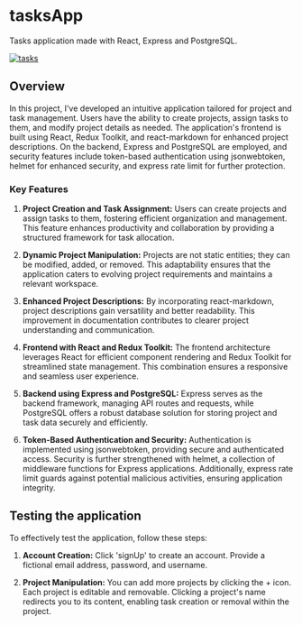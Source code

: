 # tasksApp
Tasks application made with React, Express and PostgreSQL.

[![tasks](https://res.cloudinary.com/dojhj2erh/image/upload/v1692239507/portfolio/largeTasks_uk6mjs.png "tasks")](https://res.cloudinary.com/dojhj2erh/image/upload/v1692239507/portfolio/largeTasks_uk6mjs.png "tasks")

## Overview

In this project, I've developed an intuitive application tailored for project and task management. Users have the ability to create projects, assign tasks to them, and modify project details as needed. The application's frontend is built using React, Redux Toolkit, and react-markdown for enhanced project descriptions. On the backend, Express and PostgreSQL are employed, and security features include token-based authentication using jsonwebtoken, helmet for enhanced security, and express rate limit for further protection.
    
### Key Features

1. **Project Creation and Task Assignment:** Users can create projects and assign tasks to them, fostering efficient organization and management. This feature enhances productivity and collaboration by providing a structured framework for task allocation.
    
2. **Dynamic Project Manipulation:** Projects are not static entities; they can be modified, added, or removed. This adaptability ensures that the application caters to evolving project requirements and maintains a relevant workspace.
    
3. **Enhanced Project Descriptions:** By incorporating react-markdown, project descriptions gain versatility and better readability. This improvement in documentation contributes to clearer project understanding and communication.
    
4. **Frontend with React and Redux Toolkit:** The frontend architecture leverages React for efficient component rendering and Redux Toolkit for streamlined state management. This combination ensures a responsive and seamless user experience.
    
5. **Backend using Express and PostgreSQL:** Express serves as the backend framework, managing API routes and requests, while PostgreSQL offers a robust database solution for storing project and task data securely and efficiently.
    
6. **Token-Based Authentication and Security:** Authentication is implemented using jsonwebtoken, providing secure and authenticated access. Security is further strengthened with helmet, a collection of middleware functions for Express applications. Additionally, express rate limit guards against potential malicious activities, ensuring application integrity.
    
## Testing the application

To effectively test the application, follow these steps:

1. **Account Creation:** Click 'signUp' to create an account. Provide a fictional email address, password, and username.
    
2. **Project Manipulation:** You can add more projects by clicking the + icon. Each project is editable and removable. Clicking a project's name redirects you to its content, enabling task creation or removal within the project.
